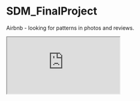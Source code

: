 # SDM_FinalProject
Airbnb - looking for patterns in photos and reviews.

<iframe src="https://public.tableau.com/shared/RKJWSWBXH?:display_count=y&:origin=viz_share_link" title="Airbnb with Color pattern recognition"></iframe>
